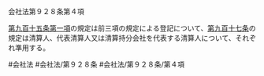会社法第９２８条第４項

[第九百十五条第一項](会社法＿＿＿＿第９１５条第１項)の規定は前三項の規定による登記について、[第九百十七条](会社法＿＿＿＿第９１７条)の規定は清算人、代表清算人又は清算持分会社を代表する清算人について、それぞれ準用する。

#会社法
#会社法/第９２８条
#会社法/第９２８条/第４項
